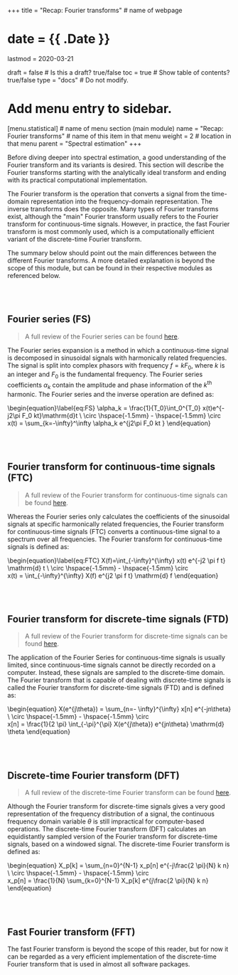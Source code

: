 +++
title = "Recap: Fourier transforms"         # name of webpage

# date = {{ .Date }}
lastmod = 2020-03-21

draft = false  # Is this a draft? true/false
toc = true  # Show table of contents? true/false
type = "docs"  # Do not modify.

# Add menu entry to sidebar.
[menu.statistical]                       # name of menu section (main module)
  name = "Recap: Fourier transforms"        # name of this item in that menu
  weight = 2                          # location in that menu
  parent = "Spectral estimation"
+++

Before diving deeper into spectral estimation, a good understanding of the Fourier transform and its variants is desired. This section will describe the Fourier transforms starting with the analytically ideal transform and ending with its practical computational implementation.

The Fourier transform is the operation that converts a signal from the time-domain representation into the frequency-domain representation. The inverse transforms does the opposite. Many types of Fourier transforms exist, although the "main" Fourier transform usually refers to the Fourier transform for continuous-time signals. However, in practice, the fast Fourier transform is most commonly used, which is a computationally efficient variant of the discrete-time Fourier transform.

The summary below should point out the main differences between the different Fourier transforms. A more detailed explanation is beyond the scope of this module, but can be found in their respective modules as referenced below.

<br></br>
## Fourier series (FS)
> A full review of the Fourier series can be found <a href="../../continuous/continuoussignalprocessing_transforms_fourier_main">here</a>.

The Fourier series expansion is a method in which a continuous-time signal is decomposed in sinusoidal signals with harmonically related frequencies. The signal is split into complex phasors with frequency $f=kF_0$, where $k$ is an integer and $F_0$ is the fundamental frequency. The Fourier series coefficients $\alpha_k$ contain the amplitude and phase information of the $k^\text{th}$ harmonic. The Fourier series and the inverse operation are defined as:

\begin{equation}\label{eq:FS}
    \alpha_k = \frac{1}{T_0}\int_0^{T_0} x(t)e^{-j2\pi F_0 kt}\mathrm{d}t
    \ \circ  \hspace{-1.5mm} - \hspace{-1.5mm} \circ \
    x(t) = \sum_{k=-\infty}^\infty \alpha_k e^{j2\pi F_0 kt }
\end{equation}

<br></br>
## Fourier transform for continuous-time signals (FTC)
> A full review of the Fourier transform for continuous-time signals can be found <a href="../../continuous/continuoussignalprocessing_transforms_ftc_main">here</a>.

Whereas the Fourier series only calculates the coefficients of the sinusoidal signals at specific harmonically related frequencies, the Fourier transform for continuous-time signals (FTC) converts a continuous-time signal to a spectrum over all frequencies. The Fourier transform for continuous-time signals is defined as:

\begin{equation}\label{eq:FTC}
    X(f)=\int_{-\infty}^{\infty} x(t) e^{-j2 \pi f t}  \mathrm{d} t
    \ \circ  \hspace{-1.5mm} - \hspace{-1.5mm} \circ \
    x(t) = \int_{-\infty}^{\infty} X(f) e^{j2 \pi f t} \mathrm{d} f
\end{equation}

<br></br>
## Fourier transform for discrete-time signals (FTD)
> A full review of the Fourier transform for discrete-time signals can be found <a href="../../discrete/discretesignalprocessing_transforms_ftc_main">here</a>.

The application of the Fourier Series for continuous-time signals is usually limited, since continuous-time signals cannot be directly recorded on a computer. Instead, these signals are sampled to the discrete-time domain. The Fourier transform that is capable of dealing with discrete-time signals is called the Fourier transform for discrete-time signals (FTD) and is defined as:

\begin{equation}
    X(e^{j\theta}) =
    \sum_{n=- \infty}^{\infty} x[n] e^{-jn\theta}
     \ \circ  \hspace{-1.5mm} - \hspace{-1.5mm}  \circ \
x[n] = \frac{1}{2 \pi} \int_{-\pi}^{\pi} X(e^{j\theta}) e^{jn\theta} \mathrm{d} \theta
\end{equation}

<br></br>
## Discrete-time Fourier transform (DFT)
> A full review of the discrete-time Fourier transform can be found <a href="../../discrete/discretesignalprocessing_transforms_dft_main">here</a>.

Although the Fourier transform for discrete-time signals gives a very good representation of the frequency distribution of a signal, the continuous frequency domain variable $\theta$ is still impractical for computer-based operations. The discrete-time Fourier transform (DFT) calculates an equidistantly sampled version of the Fourier transform for discrete-time signals, based on a windowed signal. The discrete-time Fourier transform is defined as:

\begin{equation}
    X_p[k] = \sum_{n=0}^{N-1} x_p[n] e^{-j\frac{2 \pi}{N} k n}
\ \circ  \hspace{-1.5mm} - \hspace{-1.5mm}  \circ \
x_p[n] = \frac{1}{N} \sum_{k=0}^{N-1} X_p[k] e^{j\frac{2 \pi}{N} k n}  
\end{equation}

<br></br>
## Fast Fourier transform (FFT)
The fast Fourier transform is beyond the scope of this reader, but for now it can be regarded as a very efficient implementation of the discrete-time Fourier transform that is used in almost all software packages.
